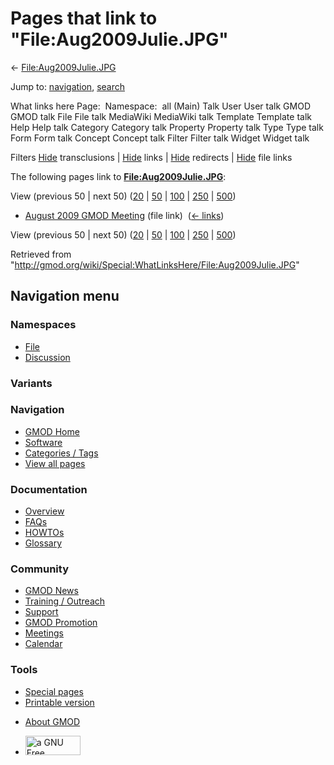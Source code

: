 <div id="mw-page-base" class="noprint">

</div>

<div id="mw-head-base" class="noprint">

</div>

<div id="content" class="mw-body" role="main">

<span id="top"></span>

<div id="mw-js-message" style="display:none;">

</div>



# <span dir="auto">Pages that link to "File:Aug2009Julie.JPG"</span>

<div id="bodyContent">

<div id="contentSub">

←
[File:Aug2009Julie.JPG](/wiki/File:Aug2009Julie.JPG "File:Aug2009Julie.JPG")

</div>

<div id="jump-to-nav" class="mw-jump">

Jump to: [navigation](#mw-navigation), [search](#p-search)

</div>

<div id="mw-content-text">

What links here Page:  Namespace:  all (Main) Talk User User talk GMOD
GMOD talk File File talk MediaWiki MediaWiki talk Template Template talk
Help Help talk Category Category talk Property Property talk Type Type
talk Form Form talk Concept Concept talk Filter Filter talk Widget
Widget talk

Filters
[Hide](/mediawiki/index.php?title=Special:WhatLinksHere/File:Aug2009Julie.JPG&hidetrans=1 "Special:WhatLinksHere/File:Aug2009Julie.JPG")
transclusions \|
[Hide](/mediawiki/index.php?title=Special:WhatLinksHere/File:Aug2009Julie.JPG&hidelinks=1 "Special:WhatLinksHere/File:Aug2009Julie.JPG")
links \|
[Hide](/mediawiki/index.php?title=Special:WhatLinksHere/File:Aug2009Julie.JPG&hideredirs=1 "Special:WhatLinksHere/File:Aug2009Julie.JPG")
redirects \|
[Hide](/mediawiki/index.php?title=Special:WhatLinksHere/File:Aug2009Julie.JPG&hideimages=1 "Special:WhatLinksHere/File:Aug2009Julie.JPG")
file links

The following pages link to
**[File:Aug2009Julie.JPG](/wiki/File:Aug2009Julie.JPG "File:Aug2009Julie.JPG")**:

View (previous 50 \| next 50)
([20](/mediawiki/index.php?title=Special:WhatLinksHere/File:Aug2009Julie.JPG&limit=20 "Special:WhatLinksHere/File:Aug2009Julie.JPG")
\|
[50](/mediawiki/index.php?title=Special:WhatLinksHere/File:Aug2009Julie.JPG&limit=50 "Special:WhatLinksHere/File:Aug2009Julie.JPG")
\|
[100](/mediawiki/index.php?title=Special:WhatLinksHere/File:Aug2009Julie.JPG&limit=100 "Special:WhatLinksHere/File:Aug2009Julie.JPG")
\|
[250](/mediawiki/index.php?title=Special:WhatLinksHere/File:Aug2009Julie.JPG&limit=250 "Special:WhatLinksHere/File:Aug2009Julie.JPG")
\|
[500](/mediawiki/index.php?title=Special:WhatLinksHere/File:Aug2009Julie.JPG&limit=500 "Special:WhatLinksHere/File:Aug2009Julie.JPG"))

- [August 2009 GMOD
  Meeting](/wiki/August_2009_GMOD_Meeting "August 2009 GMOD Meeting")
  (file link) ‎ <span class="mw-whatlinkshere-tools">([←
  links](/mediawiki/index.php?title=Special:WhatLinksHere&target=August+2009+GMOD+Meeting "Special:WhatLinksHere"))</span>

View (previous 50 \| next 50)
([20](/mediawiki/index.php?title=Special:WhatLinksHere/File:Aug2009Julie.JPG&limit=20 "Special:WhatLinksHere/File:Aug2009Julie.JPG")
\|
[50](/mediawiki/index.php?title=Special:WhatLinksHere/File:Aug2009Julie.JPG&limit=50 "Special:WhatLinksHere/File:Aug2009Julie.JPG")
\|
[100](/mediawiki/index.php?title=Special:WhatLinksHere/File:Aug2009Julie.JPG&limit=100 "Special:WhatLinksHere/File:Aug2009Julie.JPG")
\|
[250](/mediawiki/index.php?title=Special:WhatLinksHere/File:Aug2009Julie.JPG&limit=250 "Special:WhatLinksHere/File:Aug2009Julie.JPG")
\|
[500](/mediawiki/index.php?title=Special:WhatLinksHere/File:Aug2009Julie.JPG&limit=500 "Special:WhatLinksHere/File:Aug2009Julie.JPG"))

</div>

<div class="printfooter">

Retrieved from
"<http://gmod.org/wiki/Special:WhatLinksHere/File:Aug2009Julie.JPG>"

</div>

<div id="catlinks" class="catlinks catlinks-allhidden">

</div>

<div class="visualClear">

</div>

</div>

</div>

<div id="mw-navigation">

## Navigation menu

<div id="mw-head">



<div id="left-navigation">

<div id="p-namespaces" class="vectorTabs" role="navigation"
aria-labelledby="p-namespaces-label">

### Namespaces

- <span id="ca-nstab-image"><a href="/wiki/File:Aug2009Julie.JPG" accesskey="c"
  title="View the file page [c]">File</a></span>
- <span id="ca-talk"><a
  href="/mediawiki/index.php?title=File_talk:Aug2009Julie.JPG&amp;action=edit&amp;redlink=1"
  accesskey="t"
  title="Discussion about the content page [t]">Discussion</a></span>

</div>

<div id="p-variants" class="vectorMenu emptyPortlet" role="navigation"
aria-labelledby="p-variants-label">

### 

### Variants[](#)

<div class="menu">

</div>

</div>

</div>

<div id="right-navigation">





</div>



</div>

</div>

</div>

<div id="mw-panel">

<div id="p-logo" role="banner">

<a href="/wiki/Main_Page"
style="background-image: url(http://gmod.org/images/GMOD-cogs.png);"
title="Visit the main page"></a>

</div>

<div id="p-Navigation" class="portal" role="navigation"
aria-labelledby="p-Navigation-label">

### Navigation

<div class="body">

- <span id="n-GMOD-Home">[GMOD Home](/wiki/Main_Page)</span>
- <span id="n-Software">[Software](/wiki/GMOD_Components)</span>
- <span id="n-Categories-.2F-Tags">[Categories /
  Tags](/wiki/Categories)</span>
- <span id="n-View-all-pages">[View all
  pages](/wiki/Special:AllPages)</span>

</div>

</div>

<div id="p-Documentation" class="portal" role="navigation"
aria-labelledby="p-Documentation-label">

### Documentation

<div class="body">

- <span id="n-Overview">[Overview](/wiki/Overview)</span>
- <span id="n-FAQs">[FAQs](/wiki/Category:FAQ)</span>
- <span id="n-HOWTOs">[HOWTOs](/wiki/Category:HOWTO)</span>
- <span id="n-Glossary">[Glossary](/wiki/Glossary)</span>

</div>

</div>

<div id="p-Community" class="portal" role="navigation"
aria-labelledby="p-Community-label">

### Community

<div class="body">

- <span id="n-GMOD-News">[GMOD News](/wiki/GMOD_News)</span>
- <span id="n-Training-.2F-Outreach">[Training /
  Outreach](/wiki/Training_and_Outreach)</span>
- <span id="n-Support">[Support](/wiki/Support)</span>
- <span id="n-GMOD-Promotion">[GMOD
  Promotion](/wiki/GMOD_Promotion)</span>
- <span id="n-Meetings">[Meetings](/wiki/Meetings)</span>
- <span id="n-Calendar">[Calendar](/wiki/Calendar)</span>

</div>

</div>

<div id="p-tb" class="portal" role="navigation"
aria-labelledby="p-tb-label">

### Tools

<div class="body">

- <span id="t-specialpages"><a href="/wiki/Special:SpecialPages" accesskey="q"
  title="A list of all special pages [q]">Special pages</a></span>
- <span id="t-print"><a
  href="/mediawiki/index.php?title=Special:WhatLinksHere/File:Aug2009Julie.JPG&amp;printable=yes"
  rel="alternate" accesskey="p"
  title="Printable version of this page [p]">Printable version</a></span>

</div>

</div>

</div>

</div>

<div id="footer" role="contentinfo">

- <span id="footer-places-about">[About
  GMOD](/wiki/GMOD:About "GMOD:About")</span>

<!-- -->

- <span id="footer-copyrightico">[<img src="http://www.gnu.org/graphics/gfdl-logo-small.png" width="88"
  height="31" alt="a GNU Free Documentation License" />](http://www.gnu.org/licenses/fdl-1.3.html)</span>


<div style="clear:both">

</div>

</div>
